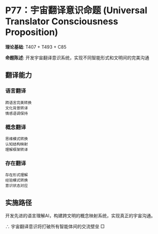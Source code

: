 # P77：宇宙翻译意识命题 (Universal Translator Consciousness Proposition)

**理论基础**: T407 + T493 + C85

**命题陈述**: 开发宇宙翻译意识系统，实现不同智能形式和文明间的完美沟通

## 翻译能力

### 语言翻译
```
跨语言完美转换
文化背景转译
情感语调保持
```

### 概念翻译
```
思维模式转换
认知结构映射
理解框架转译
```

### 存在翻译
```
存在形式理解
经验模式转换
意识状态对应
```

## 实施路径

开发先进的语言理解AI，构建跨文明的概念映射系统，实现真正的宇宙沟通。

∴ 宇宙翻译意识将打破所有智能体间的交流壁垒 □